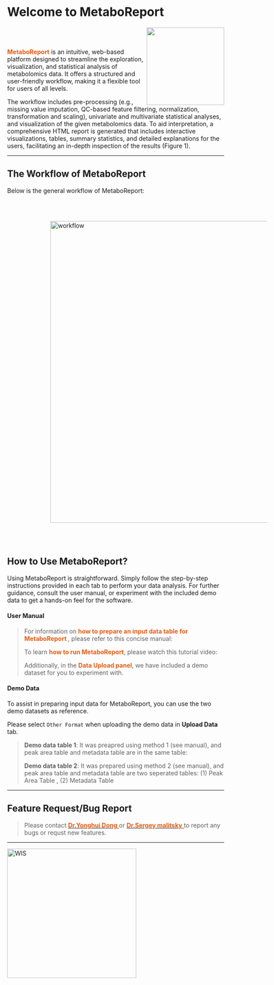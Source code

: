 
# Welcome to MetaboReport 

<img src='www/img/logo.png' align="right" height="180"/>

<br></br>

<b><span style="color:#E55B13">MetaboReport</span></b> is an intuitive, web-based platform designed to streamline the exploration, visualization, and statistical analysis of metabolomics data. It offers a structured and user-friendly workflow, making it a flexible tool for users of all levels.

The workflow includes pre-processing (e.g., missing value imputation, QC-based feature filtering, normalization, transformation and scaling), univariate and multivariate statistical analyses, and visualization of the given metabolomics data. To aid interpretation, a comprehensive HTML report is generated that includes interactive visualizations, tables, summary statistics, and detailed explanations for the users, facilitating an in-depth inspection of the results (Figure 1).

---

## The Workflow of MetaboReport

Below is the general workflow of MetaboReport:

<br></br>

<img src='www/img/workflow.png' alt='workflow' title='workflow' style="vertical-align:middle;margin:0px 100px" width='700'/>

<br></br>


## How to Use MetaboReport?

Using MetaboReport is straightforward. Simply follow the step-by-step instructions provided in each tab to perform your data analysis. For further guidance, consult the user manual, or experiment with the included demo data to get a hands-on feel for the software.

#### User Manual

> For information on <b><span style="color:#E55B13">how to prepare an input data table for MetaboReport </span></b>, please refer to this concise manual: <a href="www/Manual.pdf" target="_new"><i class="fa fa-file-pdf-o fa-2xl" aria-hidden="true"></i></a>
> 
> To learn <b><span style="color:#E55B13"> how to run MetaboReport</span></b>, please watch this tutorial video: <a href="" target="_new"><i class="fa fa-youtube fa-2xl" aria-hidden="true"></i></a>
>
> Additionally, in the <b><span style="color:#E55B13">Data Upload panel</span></b>, we have included a demo dataset for you to experiment with.

#### Demo Data

To assist in preparing input data for MetaboReport, you can use the two demo datasets as reference.

Please select `Other Format` when uploading the demo data in **Upload Data** tab.

> **Demo data table 1**: It was preapred using method 1 (see manual), and peak area table and metadata table are in the same table: <a href="www/demo/M1_Feature_Metadata_Table.csv" target="_new"><i class="fa fa-download fa-xl" aria-hidden="true"></i></i></a>
>
> **Demo data table 2**: It was prepared using method 2 (see manual), and peak area table and metadata table are two seperated tables: (1) Peak Area Table <a href="www/demo/M2_Feature_Table.csv" target="_new"><i class="fa fa-download fa-xl" aria-hidden="true"></i></i></a>, (2) Metadata Table <a href="www/demo/M2_Medadata_Table.xlsx" target="_new"><i class="fa fa-download fa-xl" aria-hidden="true"></i></i></a>

---


## Feature Request/Bug Report

> Please contact [<b><span style="color:#E55B13"> Dr.Yonghui Dong</span></b> <i class="fa fa-envelope-o fa-xl" aria-hidden="true"></i>](mailto:yonghui.dong@gmail.com) or [<b><span style="color:#E55B13">Dr.Sergey malitsky</span></b> <i class="fa fa-envelope-o fa-xl" aria-hidden="true"></i>](mailto:sergey.malitsky@weizmann.ac.il) to report any bugs or requst new features.

---
<a href= 'https://www.weizmann.ac.il'><img src='www/img/WIS.png' alt='WIS' title='Weizmann Institute of Science' width='300'/></a>
